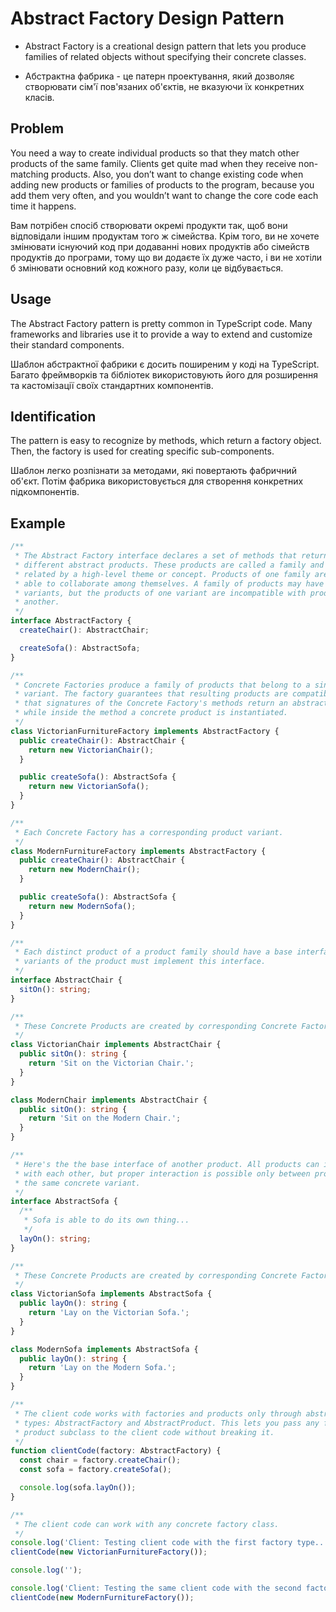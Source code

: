 # Abstract Factory Design Pattern

- Abstract Factory is a creational design pattern that lets you produce families of related objects without specifying their concrete classes.

- Абстрактна фабрика - це патерн проектування, який дозволяє створювати сім'ї пов'язаних об'єктів, не вказуючи їх конкретних класів.

## Problem

You need a way to create individual products so that they match other products of the same family. Clients get quite mad when they receive non-matching products. Also, you don’t want to change existing code when adding new products or families of products to the program, because you add them very often, and you wouldn’t want to change the core code each time it happens.

Вам потрібен спосіб створювати окремі продукти так, щоб вони відповідали іншим продуктам того ж сімейства. Крім того, ви не хочете змінювати існуючий код при додаванні нових продуктів або сімейств продуктів до програми, тому що ви додаєте їх дуже часто, і ви не хотіли б змінювати основний код кожного разу, коли це відбувається.

## Usage

The Abstract Factory pattern is pretty common in TypeScript code. Many frameworks and libraries use it to provide a way to extend and customize their standard
components.

Шаблон абстрактної фабрики є досить поширеним у коді на TypeScript. Багато фреймворків та бібліотек використовують його для розширення та кастомізації своїх стандартних компонентів.

## Identification

The pattern is easy to recognize by methods, which return a factory object. Then, the factory is used for creating specific sub-components.

Шаблон легко розпізнати за методами, які повертають фабричний об'єкт. Потім фабрика використовується для створення конкретних підкомпонентів.

## Example

```typescript
/**
 * The Abstract Factory interface declares a set of methods that return
 * different abstract products. These products are called a family and are
 * related by a high-level theme or concept. Products of one family are usually
 * able to collaborate among themselves. A family of products may have several
 * variants, but the products of one variant are incompatible with products of
 * another.
 */
interface AbstractFactory {
  createChair(): AbstractChair;

  createSofa(): AbstractSofa;
}

/**
 * Concrete Factories produce a family of products that belong to a single
 * variant. The factory guarantees that resulting products are compatible. Note
 * that signatures of the Concrete Factory's methods return an abstract product,
 * while inside the method a concrete product is instantiated.
 */
class VictorianFurnitureFactory implements AbstractFactory {
  public createChair(): AbstractChair {
    return new VictorianChair();
  }

  public createSofa(): AbstractSofa {
    return new VictorianSofa();
  }
}

/**
 * Each Concrete Factory has a corresponding product variant.
 */
class ModernFurnitureFactory implements AbstractFactory {
  public createChair(): AbstractChair {
    return new ModernChair();
  }

  public createSofa(): AbstractSofa {
    return new ModernSofa();
  }
}

/**
 * Each distinct product of a product family should have a base interface. All
 * variants of the product must implement this interface.
 */
interface AbstractChair {
  sitOn(): string;
}

/**
 * These Concrete Products are created by corresponding Concrete Factories.
 */
class VictorianChair implements AbstractChair {
  public sitOn(): string {
    return 'Sit on the Victorian Chair.';
  }
}

class ModernChair implements AbstractChair {
  public sitOn(): string {
    return 'Sit on the Modern Chair.';
  }
}

/**
 * Here's the the base interface of another product. All products can interact
 * with each other, but proper interaction is possible only between products of
 * the same concrete variant.
 */
interface AbstractSofa {
  /**
   * Sofa is able to do its own thing...
   */
  layOn(): string;
}

/**
 * These Concrete Products are created by corresponding Concrete Factories.
 */
class VictorianSofa implements AbstractSofa {
  public layOn(): string {
    return 'Lay on the Victorian Sofa.';
  }
}

class ModernSofa implements AbstractSofa {
  public layOn(): string {
    return 'Lay on the Modern Sofa.';
  }
}

/**
 * The client code works with factories and products only through abstract
 * types: AbstractFactory and AbstractProduct. This lets you pass any factory or
 * product subclass to the client code without breaking it.
 */
function clientCode(factory: AbstractFactory) {
  const chair = factory.createChair();
  const sofa = factory.createSofa();

  console.log(sofa.layOn());
}

/**
 * The client code can work with any concrete factory class.
 */
console.log('Client: Testing client code with the first factory type...');
clientCode(new VictorianFurnitureFactory());

console.log('');

console.log('Client: Testing the same client code with the second factory type...');
clientCode(new ModernFurnitureFactory());
```
